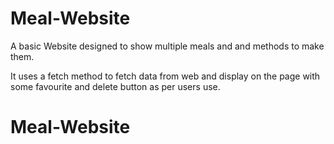 # Meal-Website
A basic Website designed to show multiple meals and and methods to make them.

It uses a fetch method to fetch data from web and display on the page with some favourite and delete button as per users use.
# Meal-Website
